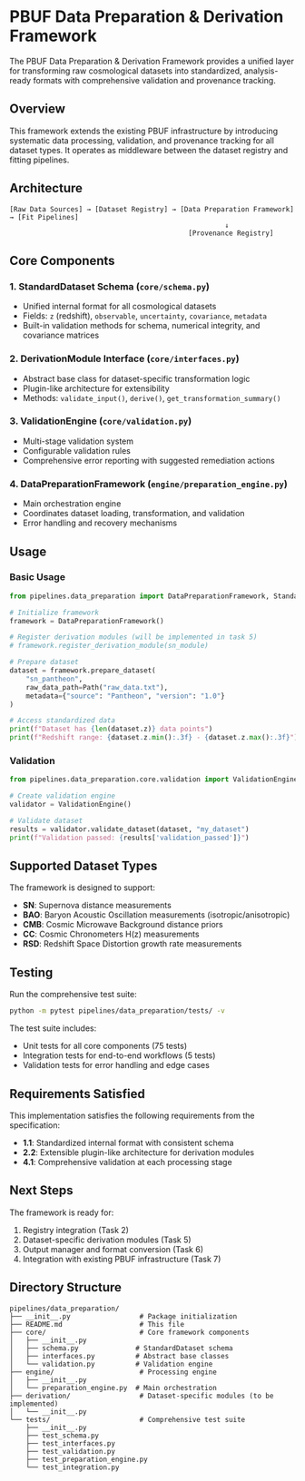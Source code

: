 # PBUF Data Preparation & Derivation Framework

The PBUF Data Preparation & Derivation Framework provides a unified layer for transforming raw cosmological datasets into standardized, analysis-ready formats with comprehensive validation and provenance tracking.

## Overview

This framework extends the existing PBUF infrastructure by introducing systematic data processing, validation, and provenance tracking for all dataset types. It operates as middleware between the dataset registry and fitting pipelines.

## Architecture

```
[Raw Data Sources] → [Dataset Registry] → [Data Preparation Framework] → [Fit Pipelines]
                                                     ↓
                                            [Provenance Registry]
```

## Core Components

### 1. StandardDataset Schema (`core/schema.py`)
- Unified internal format for all cosmological datasets
- Fields: `z` (redshift), `observable`, `uncertainty`, `covariance`, `metadata`
- Built-in validation methods for schema, numerical integrity, and covariance matrices

### 2. DerivationModule Interface (`core/interfaces.py`)
- Abstract base class for dataset-specific transformation logic
- Plugin-like architecture for extensibility
- Methods: `validate_input()`, `derive()`, `get_transformation_summary()`

### 3. ValidationEngine (`core/validation.py`)
- Multi-stage validation system
- Configurable validation rules
- Comprehensive error reporting with suggested remediation actions

### 4. DataPreparationFramework (`engine/preparation_engine.py`)
- Main orchestration engine
- Coordinates dataset loading, transformation, and validation
- Error handling and recovery mechanisms

## Usage

### Basic Usage

```python
from pipelines.data_preparation import DataPreparationFramework, StandardDataset

# Initialize framework
framework = DataPreparationFramework()

# Register derivation modules (will be implemented in task 5)
# framework.register_derivation_module(sn_module)

# Prepare dataset
dataset = framework.prepare_dataset(
    "sn_pantheon",
    raw_data_path=Path("raw_data.txt"),
    metadata={"source": "Pantheon", "version": "1.0"}
)

# Access standardized data
print(f"Dataset has {len(dataset.z)} data points")
print(f"Redshift range: {dataset.z.min():.3f} - {dataset.z.max():.3f}")
```

### Validation

```python
from pipelines.data_preparation.core.validation import ValidationEngine

# Create validation engine
validator = ValidationEngine()

# Validate dataset
results = validator.validate_dataset(dataset, "my_dataset")
print(f"Validation passed: {results['validation_passed']}")
```

## Supported Dataset Types

The framework is designed to support:
- **SN**: Supernova distance measurements
- **BAO**: Baryon Acoustic Oscillation measurements (isotropic/anisotropic)
- **CMB**: Cosmic Microwave Background distance priors
- **CC**: Cosmic Chronometers H(z) measurements
- **RSD**: Redshift Space Distortion growth rate measurements

## Testing

Run the comprehensive test suite:

```bash
python -m pytest pipelines/data_preparation/tests/ -v
```

The test suite includes:
- Unit tests for all core components (75 tests)
- Integration tests for end-to-end workflows (5 tests)
- Validation tests for error handling and edge cases

## Requirements Satisfied

This implementation satisfies the following requirements from the specification:

- **1.1**: Standardized internal format with consistent schema
- **2.2**: Extensible plugin-like architecture for derivation modules
- **4.1**: Comprehensive validation at each processing stage

## Next Steps

The framework is ready for:
1. Registry integration (Task 2)
2. Dataset-specific derivation modules (Task 5)
3. Output manager and format conversion (Task 6)
4. Integration with existing PBUF infrastructure (Task 7)

## Directory Structure

```
pipelines/data_preparation/
├── __init__.py                 # Package initialization
├── README.md                   # This file
├── core/                       # Core framework components
│   ├── __init__.py
│   ├── schema.py              # StandardDataset schema
│   ├── interfaces.py          # Abstract base classes
│   └── validation.py          # Validation engine
├── engine/                     # Processing engine
│   ├── __init__.py
│   └── preparation_engine.py  # Main orchestration
├── derivation/                 # Dataset-specific modules (to be implemented)
│   └── __init__.py
└── tests/                      # Comprehensive test suite
    ├── __init__.py
    ├── test_schema.py
    ├── test_interfaces.py
    ├── test_validation.py
    ├── test_preparation_engine.py
    └── test_integration.py
```